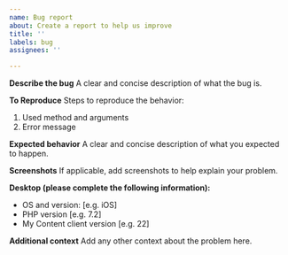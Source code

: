 ```yaml
---
name: Bug report
about: Create a report to help us improve
title: ''
labels: bug
assignees: ''

---
```


**Describe the bug**
A clear and concise description of what the bug is.

**To Reproduce**
Steps to reproduce the behavior:
1. Used method and arguments
1. Error message

**Expected behavior**
A clear and concise description of what you expected to happen.

**Screenshots**
If applicable, add screenshots to help explain your problem.

**Desktop (please complete the following information):**
 - OS and version: [e.g. iOS]
 - PHP version [e.g. 7.2]
 - My Content client version [e.g. 22]

**Additional context**
Add any other context about the problem here.
